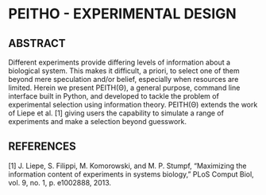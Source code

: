 # PEITHO - EXPERIMENTAL DESIGN

## ABSTRACT
Different experiments provide differing levels of information about a biological system.
This makes it difficult, a priori, to select one of them beyond mere speculation and/or
belief, especially when resources are limited. Herein we present PEITH(Θ), a general
purpose, command line interface built in Python, and developed to tackle the problem
of experimental selection using information theory. PEITH(Θ) extends the work of Liepe
et al. [1] giving users the capability to simulate a range of experiments and make a
selection beyond guesswork.

## REFERENCES

[1] J. Liepe, S. Filippi, M. Komorowski, and M. P. Stumpf, “Maximizing the information content of experiments in systems biology,” PLoS Comput Biol, vol. 9, no. 1,
p. e1002888, 2013.

